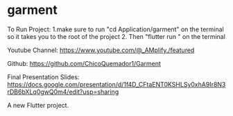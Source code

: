 # garment

To Run Project:
1.make sure to run "cd Application/garment" on the terminal so it takes you to the root of the project
2. Then "flutter run " on the terminal

Youtube Channel:
https://www.youtube.com/@_AMplify./featured

Github:
https://github.com/ChicoQuemador1/Garment

Final Presentation Slides:
https://docs.google.com/presentation/d/1f4D_CFtaENT0KSHLSy0xhA9Ir8N3rDB6bXLq0gwQ0m4/edit?usp=sharing


A new Flutter project.
